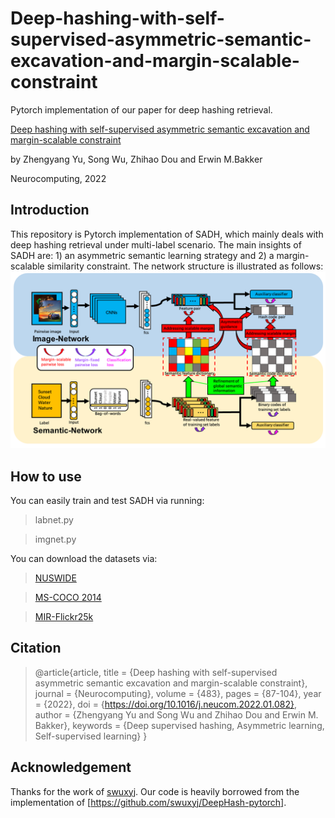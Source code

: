 # Deep-hashing-with-self-supervised-asymmetric-semantic-excavation-and-margin-scalable-constraint

Pytorch implementation of our paper for deep hashing retrieval.

[Deep hashing with self-supervised asymmetric semantic excavation and margin-scalable constraint](https://www.sciencedirect.com/science/article/pii/S0925231222001035)

by Zhengyang Yu, Song Wu, Zhihao Dou and Erwin M.Bakker

Neurocomputing, 2022


## Introduction
This repository is Pytorch implementation of SADH, which mainly deals with deep hashing retrieval under multi-label scenario. The main insights of SADH are: 1) an asymmetric semantic learning strategy and 2) a margin-scalable similarity constraint. The network structure is illustrated as follows:
![avatar](flowchart.png)
## How to use
You can easily train and test SADH via running:
> labnet.py

> imgnet.py

You can download the datasets via:
>[NUSWIDE](https://github.com/TreezzZ/DSDH_PyTorch)

>[MS-COCO 2014](https://cocodataset.org/#download) 

>[MIR-Flickr25k](https://press.liacs.nl/mirflickr/mirdownload.html)
## Citation

>  @article{article,
>  title = {Deep hashing with self-supervised asymmetric semantic excavation and margin-scalable constraint},
>  journal = {Neurocomputing},
>  volume = {483},
>  pages = {87-104},
>  year = {2022},
>  doi = {https://doi.org/10.1016/j.neucom.2022.01.082},
>  author = {Zhengyang Yu and Song Wu and Zhihao Dou and Erwin M. Bakker},
>  keywords = {Deep supervised hashing, Asymmetric learning, Self-supervised learning}
>  }





## Acknowledgement

Thanks for the work of [swuxyj](https://github.com/swuxyj). Our code is heavily borrowed from the implementation of [https://github.com/swuxyj/DeepHash-pytorch].
